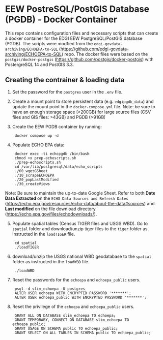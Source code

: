# EEW PostreSQL/PostGIS Database (PGDB) - Docker Container
This repo contains configuration files and necessary scripts that can create a docker container for the EDGI EEW PostgreSQL/PostGIS database (PGDB).
The scripts were modfied from the `edgi-govdata-archiving/ECHOEPA-to-SQL` (https://github.com/edgi-govdata-archiving/ECHOEPA-to-SQL) repo. The docker files were based on the `postgis/docker-postgis` (https://github.com/postgis/docker-postgis) with PostergreSQL 14 and PostGIS 3.3. 
## Creating the contrainer & loading data
1. Set the password for the `postgres` user in the `.env` file. 
2. Create a mount point to store persistent data (e.g. `edgipgdb_data`) and update the mount point in the `docker-compose.yml` file. Note: be sure to have an enough storage space (>200GB) for large source files (CSV files and GIS files: >43GB) and PGDB (>91GB) 
3. Create the EEW PGDB container by running: 

        docker compose up -d
4. Populate ECHO EPA data:

        docker exec -ti echopgdb /bin/bash
        chmod +x prep-echoscripts.sh
        ./prep-echoscripts.sh
        cd /var/lib/postgresql/data/echo_scripts
        ./00_wgetGSheet
        ./10_scrapeECHOEPA
        ./20_popLastModified
        ./30_createViews

Note: Be sure to maintain the up-to-date Google Sheet. Refer to both **Date Data Extracted** on the `ECHO Data Sources and Refresh Dates` (https://echo.epa.gov/resources/echo-data/about-the-data#sources) and **Last modified** on the file download directory (https://echo.epa.gov/files/echodownloads/).

5. Populate spatial tables (Census TIGER files and USGS WBD). Go to `spatial` folder and download/unzip tiger files to the `tiger` folder as instructed in the `loadTIGER` file. 
        
        cd spatial
        ./loadTIGER
6. download/unzip the USGS national WBD geodatabase to the `spatial` folder as instructed in the `loadWBD` file. 

        ./loadWBD
7. Reset the passwords for the `echoepa` and `echoepa_public` users.

        psql -d slim_echoepa -U postgres
        ALTER USER echoepa WITH ENCRYPTED PASSWORD '*******';
        ALTER USER echoepa_public WITH ENCRYPTED PASSWORD '*******';
8. Reset the privilege of the `echoepa` and `echoepa_public` users. 

        GRANT ALL ON DATABASE slim_echoepa TO echoepa;
        GRANT TEMPORARY, CONNECT ON DATABASE slim_echoepa TO echoepa_public;
        GRANT USAGE ON SCHEMA public TO echoepa_public;
        GRANT SELECT ON ALL TABLES IN SCHEMA public TO echoepa_public;
